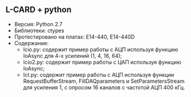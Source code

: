 ## L-CARD + python
+ Версия: Python 2.7
+ Библиотеки: ctypes
+ Протестировано на платах: E14-440, E14-440D
+ Содержание:
  + lcio.py: содержит пример работы с АЦП используя функцию IoAsync для 4-х усилений (1, 4, 16, 64);
  + lcio2.py: содержит пример работы с ЦАП используя функцию IoAsync;
  + lct.py: содержит пример работы с АЦП используя функции RequestBufferStream, FillDAQparameters и SetParametersStream для усиления 1, с опросом 16 каналов с частотой АЦП 400 кГц.
